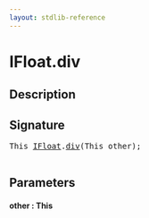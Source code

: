 ```yaml
---
layout: stdlib-reference
---
```


# IFloat\.div

## Description





## Signature 

<pre>
<span class="code_keyword">This</span> <a href="/stdlib-reference/interfaces/IFloat/index" class="code_type">IFloat</a>.<a href="/stdlib-reference/interfaces/IFloat/div">div</a>(<span class="code_keyword">This</span> <span class='code_param'>other</span>);

</pre>

## Parameters

#### other  : This

